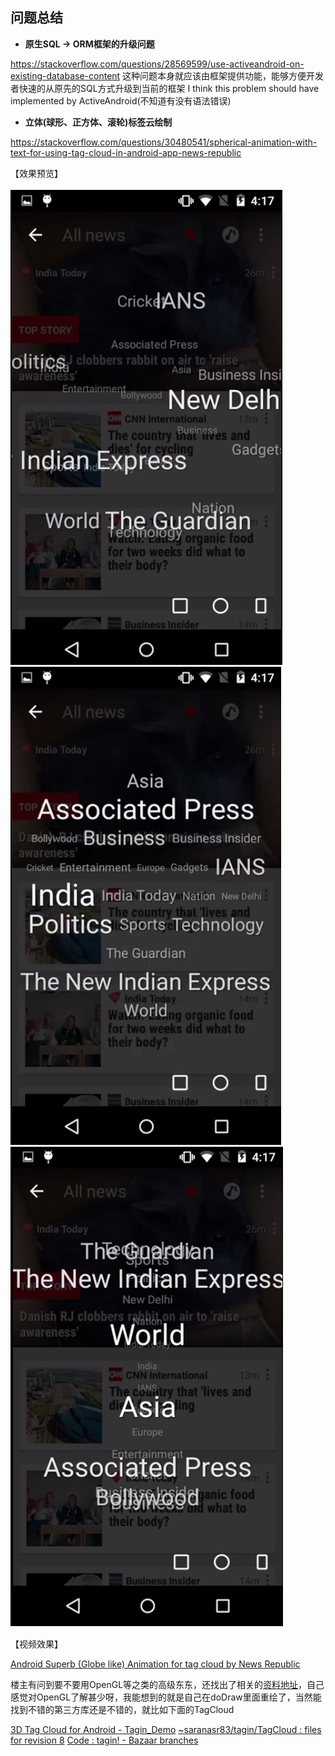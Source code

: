 
## 问题总结

- **原生SQL -> ORM框架的升级问题**

https://stackoverflow.com/questions/28569599/use-activeandroid-on-existing-database-content
这种问题本身就应该由框架提供功能，能够方便开发者快速的从原先的SQL方式升级到当前的框架
I think this problem should have implemented by ActiveAndroid(不知道有没有语法错误)

- **立体(球形、正方体、滚轮)标签云绘制**

https://stackoverflow.com/questions/30480541/spherical-animation-with-text-for-using-tag-cloud-in-android-app-news-republic

【效果预览】

![Spherical](./images/3cfz2.png)
![Cube](./images/2EjhP.png)
![Wheel](./images/CeJnP.png)

【视频效果】

[Android Superb (Globe like) Animation for tag cloud by News Republic](https://www.youtube.com/watch?v=ivvEUzRGQkA&feature=youtu.be)

楼主有问到要不要用OpenGL等之类的高级东东，还找出了相关的[资料地址](http://www.programering.com/a/MDM3cjNwATU.html)，自己感觉对OpenGL了解甚少呀，我能想到的就是自己在doDraw里面重绘了，当然能找到不错的第三方库还是不错的，就比如下面的TagCloud

[3D Tag Cloud for Android - Tagin_Demo](https://sites.google.com/site/tagindemo/TagCloud)
[~saranasr83/tagin/TagCloud : files for revision 8](http://bazaar.launchpad.net/~saranasr83/tagin/TagCloud/files)
[Code : tagin! - Bazaar branches](https://code.launchpad.net/tagin)
